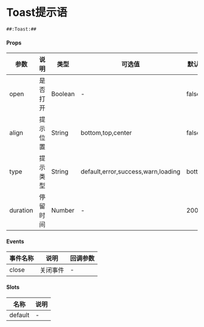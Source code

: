 # Toast提示语

```
##:Toast:##
```

#### Props
| 参数      | 说明    | 类型      | 可选值       | 默认值   |
|---------- |-------- |---------- |------------- |--------- |
| open     | 是否打开   | Boolean  |   -       |    false    |
| align     | 提示位置   | String  |   bottom,top,center       |    false    |
| type     | 提示类型   | String  |   default,error,success,warn,loading       |    bottom    |
| duration     | 停留时间   | Number  |   -       |    2000    |

#### Events
| 事件名称 | 说明 | 回调参数 |
|---------|--------|---------|
| close | 关闭事件 | - |

#### Slots
| 名称 | 说明 | 
|---------|--------|
| default | - |